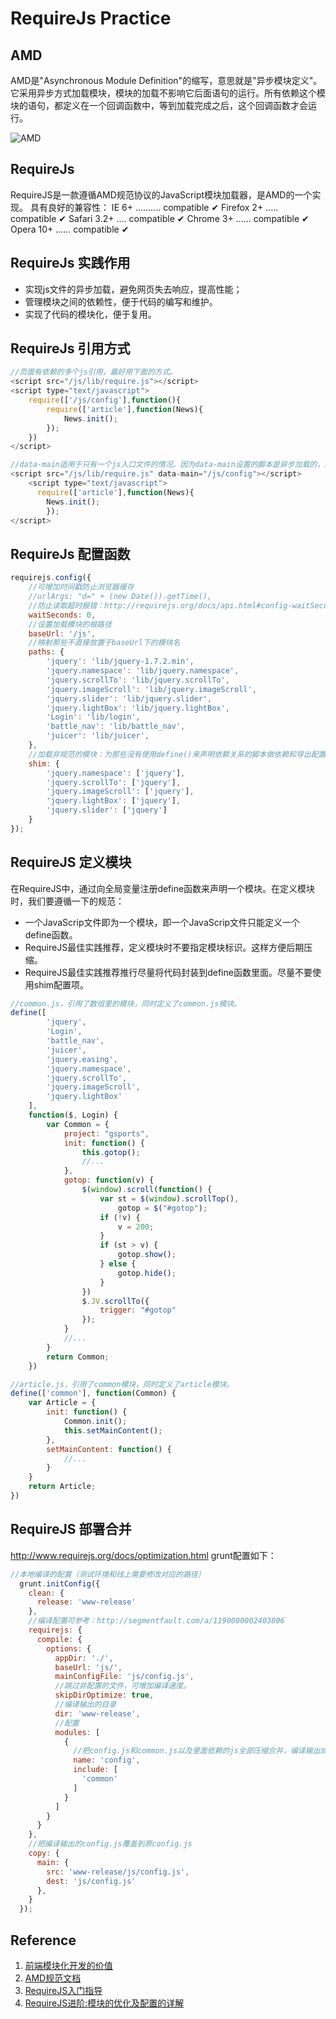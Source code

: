 # RequireJs Practice

## AMD
AMD是"Asynchronous Module Definition"的缩写，意思就是"异步模块定义"。它采用异步方式加载模块，模块的加载不影响它后面语句的运行。所有依赖这个模块的语句，都定义在一个回调函数中，等到加载完成之后，这个回调函数才会运行。

![AMD][amdImg]  

## RequireJs
RequireJS是一款遵循AMD规范协议的JavaScript模块加载器，是AMD的一个实现。
具有良好的兼容性：
    IE 6+ .......... compatible ✔
    Firefox 2+ ..... compatible ✔
    Safari 3.2+ .... compatible ✔
    Chrome 3+ ...... compatible ✔
    Opera 10+ ...... compatible ✔

## RequireJs 实践作用
* 实现js文件的异步加载，避免网页失去响应，提高性能；
* 管理模块之间的依赖性，便于代码的编写和维护。
* 实现了代码的模块化，便于复用。

## RequireJs 引用方式
```javascript
//页面有依赖的多个js引用，最好用下面的方式。
<script src="/js/lib/require.js"></script>
<script type="text/javascript">
	require(['/js/config'],function(){
        require(['article'],function(News){
        	News.init();
        });
    })
</script>

//data-main适用于只有一个js入口文件的情况。因为data-main设置的脚本是异步加载的，所以不能保证在加载news.js前，config.js配置文件已经加载好，这样会导致引用路径报错。http://www.requirejs.org/docs/api.html#data-main
<script src="/js/lib/require.js" data-main="/js/config"></script>
    <script type="text/javascript">
      require(['article'],function(News){
        News.init();
        });
</script>
```

## RequireJs 配置函数
```javascript
requirejs.config({
	//可增加时间戳防止浏览器缓存
    //urlArgs: "d=" + (new Date()).getTime(),
    //防止读取超时报错：http://requirejs.org/docs/api.html#config-waitSeconds
    waitSeconds: 0,
    //设置加载模块的根路径
	baseUrl: '/js',
    //映射那些不直接放置于baseUrl下的模块名
	paths: {
		'jquery': 'lib/jquery-1.7.2.min',
		'jquery.namespace': 'lib/jquery.namespace',
		'jquery.scrollTo': 'lib/jquery.scrollTo',
		'jquery.imageScroll': 'lib/jquery.imageScroll',
		'jquery.slider': 'lib/jquery.slider',
		'jquery.lightBox': 'lib/jquery.lightBox',
		'Login': 'lib/login',
		'battle_nav': 'lib/battle_nav',
		'juicer': 'lib/juicer',
	},
    //加载非规范的模块：为那些没有使用define()来声明依赖关系的脚本做依赖和导出配置。jQuery插件可以简写成下面形式。
	shim: {
		'jquery.namespace': ['jquery'],
		'jquery.scrollTo': ['jquery'],
		'jquery.imageScroll': ['jquery'],
		'jquery.lightBox': ['jquery'],
		'jquery.slider': ['jquery']
	}
});
```

## RequireJS 定义模块
在RequireJS中，通过向全局变量注册define函数来声明一个模块。在定义模块时，我们要遵循一下的规范：
* 一个JavaScrip文件即为一个模块，即一个JavaScrip文件只能定义一个define函数。
* RequireJS最佳实践推荐，定义模块时不要指定模块标识。这样方便后期压缩。
* RequireJS最佳实践推荐推行尽量将代码封装到define函数里面。尽量不要使用shim配置项。
```javascript
//common.js，引用了数组里的模块，同时定义了common.js模块。
define([
		'jquery',
		'Login',
		'battle_nav',
		'juicer',
		'jquery.easing',
		'jquery.namespace',
		'jquery.scrollTo',
		'jquery.imageScroll',
		'jquery.lightBox'
	],
	function($, Login) {
		var Common = {
			project: "gsports",
			init: function() {
				this.gotop();
				//...
			},
			gotop: function(v) {
				$(window).scroll(function() {
					var st = $(window).scrollTop(),
						gotop = $("#gotop");
					if (!v) {
						v = 200;
					}
					if (st > v) {
						gotop.show();
					} else {
						gotop.hide();
					}
				})
				$.JV.scrollTo({
					trigger: "#gotop"
				});
			}
            //...
		}
        return Common;
	})
```
```javascript
//article.js，引用了common模块，同时定义了article模块。
define(['common'], function(Common) {
	var Article = {
		init: function() {
			Common.init();
			this.setMainContent();
		},
		setMainContent: function() {
        	//...
		}
	}
	return Article;
})
```

## RequireJS 部署合并
http://www.requirejs.org/docs/optimization.html
grunt配置如下：
```javascript
//本地编译的配置（测试环境和线上需要修改对应的路径）
  grunt.initConfig({
    clean: {
      release: 'www-release'
    },
    //编译配置可参考：http://segmentfault.com/a/1190000002403806
    requirejs: {
      compile: {
        options: {
          appDir: './',
          baseUrl: 'js/',
          mainConfigFile: 'js/config.js',
          //跳过非配置的文件，可增加编译速度。
          skipDirOptimize: true,
          //编译输出的目录
          dir: 'www-release',
          //配置
          modules: [
            {
              //把config.js和common.js以及里面依赖的js全部压缩合并，编译输出成config.js
              name: 'config',
              include: [
                'common'
              ]
            }
          ]
        }
      }
    },
    //把编译输出的config.js覆盖到原config.js
    copy: {
      main: {
        src: 'www-release/js/config.js',
        dest: 'js/config.js'
      },
    }
  });
```




## Reference
1. [前端模块化开发的价值](https://github.com/seajs/seajs/issues/547)
2. [AMD规范文档](https://github.com/amdjs/amdjs-api/wiki/AMD)
3. [RequireJS入门指导](http://undefinedblog.com/primer-for-require-js/)
4. [RequireJS进阶:模块的优化及配置的详解](http://segmentfault.com/a/1190000002403806)




[amdImg]:http://7xkuvv.com1.z0.glb.clouddn.com/AMD.png